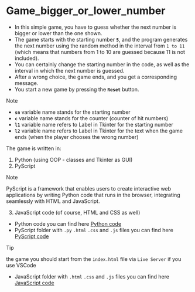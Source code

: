 # Game_bigger_or_lower_number

- In this simple game, you have to guess whether the next number is bigger or lower than the one shown.
- The game starts with the starting number **`5`**, and the program generates the next number using the random method in the interval from `1 to 11` (which means that numbers from 1 to 10 are guessed because 11 is not included).
- You can certainly change the starting number in the code, as well as the interval in which the next number is guessed.
- After a wrong choice, the game ends, and you get a corresponding message.
- You start a new game by pressing the **`Reset`** button.

> [!NOTE]
> - **`sn`** variable name stands for the starting number
> - **`c`** variable name stands for the counter (counter of hit numbers)
> - **`l1`** variable name refers to Label in Tkinter for the starting number
> - **`l2`** variable name refers to Label in Tkinter for the text when the game ends (when the player chooses the wrong number)

The game is written in:
1. Python (using OOP - classes and Tkinter as GUI)
2. PyScript
> [!NOTE]
> PyScript is a framework that enables users to create interactive web applications by writing Python code that runs in the browser, integrating seamlessly with HTML and JavaScript.
3. JavaScript code (of course, HTML and CSS as well)

- Python code you can find here [Python code](The_game_bigger_or_lower_number.py)
- PyScript folder with `.py` `.html` `.css` and `.js` files you can find here [PyScript code](PyScript_lower_or_bigger_number_one_page)
> [!TIP]
> the game you should start from the `index.html` file via `Live Server` if you use VSCode 
- JavaScript folder with `.html` `.css` and `.js` files you can find here [JavaScript code](JavaScript_lower_or_bigger_number_one_page)
